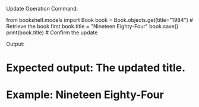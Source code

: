 Update Operation
Command:

from bookshelf.models import Book
book = Book.objects.get(title="1984") # Retrieve the book first
book.title = "Nineteen Eighty-Four"
book.save()
print(book.title) # Confirm the update

Output:

# Expected output: The updated title.
# Example: Nineteen Eighty-Four
